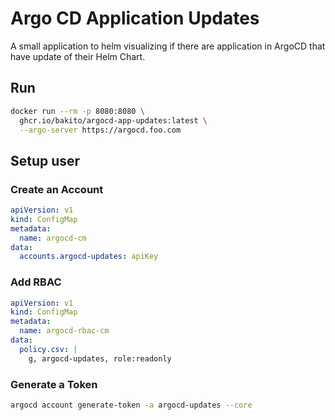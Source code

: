 # Argo CD Application Updates

A small application to helm visualizing if there are application in ArgoCD that have update of their Helm Chart.

## Run

```bash
docker run --rm -p 8080:8080 \
  ghcr.io/bakito/argocd-app-updates:latest \
  --argo-server https://argocd.foo.com
```

## Setup user

### Create an Account

```yaml
apiVersion: v1
kind: ConfigMap
metadata:
  name: argocd-cm
data:
  accounts.argocd-updates: apiKey
```

### Add RBAC

```yaml
apiVersion: v1
kind: ConfigMap
metadata:
  name: argocd-rbac-cm
data:
  policy.csv: |
    g, argocd-updates, role:readonly
```

### Generate a Token

```bash
argocd account generate-token -a argocd-updates --core
```
